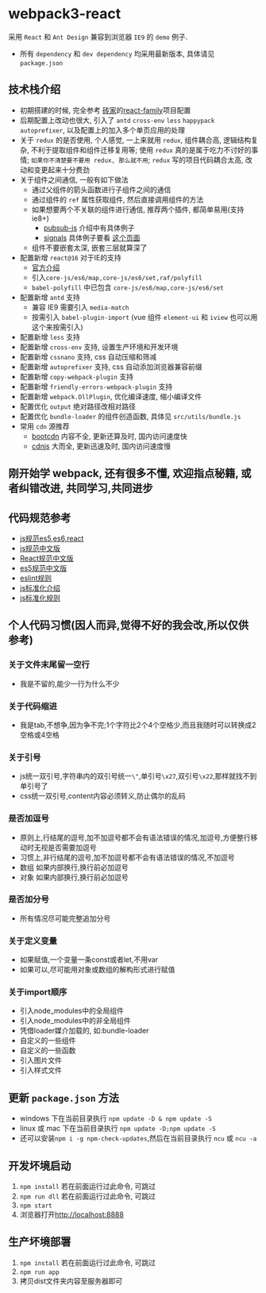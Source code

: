 # webpack3-react
采用 `React` 和 `Ant Design` 兼容到浏览器 `IE9` 的 `demo` 例子.
* 所有 `dependency` 和 `dev dependency` 均采用最新版本, 具体请见 `package.json`

## 技术栈介绍
* 初期搭建的时候, 完全参考 [砖家](https://github.com/brickspert)的[react-family](https://github.com/brickspert/react-family)项目配置
* 后期配置上改动也很大, 引入了 `antd` `cross-env` `less` `happypack` `autoprefixer`, 以及配置上的加入多个单页应用的处理
* 关于 `redux` 的是否使用, 个人感觉, 一上来就用 `redux`, 组件耦合高, 逻辑结构复杂, 不利于提取组件和组件迁移复用等; 使用 `redux` 真的是属于吃力不讨好的事情; `如果你不清楚要不要用 redux, 那么就不用`; `redux` 写的项目代码耦合太高, 改动和变更起来十分费劲
* 关于组件之间通信, 一般有如下做法
	* 通过父组件的箭头函数进行子组件之间的通信
	* 通过组件的 `ref` 属性获取组件, 然后直接调用组件的方法
	* 如果想要两个不关联的组件进行通信, 推荐两个插件, 都简单易用(支持 ie8+)
		* [pubsub-js](https://npmjs.com/package/pubsub-js) 介绍中有具体例子
		* [signals](https://npmjs.com/package/signals) 具体例子要看 [这个页面](https://github.com/millermedeiros/js-signals/wiki/Examples)
	* 组件不要嵌套太深, 嵌套三层就算深了
* 配置新增 `react@16` 对于IE的支持
	* [官方介绍](https://doc.react-china.org/docs/javascript-environment-requirements.html)
	* 引入`core-js/es6/map,core-js/es6/set,raf/polyfill`
	* `babel-polyfill` 中已包含 `core-js/es6/map,core-js/es6/set`
* 配置新增 `antd` 支持
	* 兼容 IE9 需要引入 `media-match`
	* 按需引入 `babel-plugin-import` (vue 组件 `element-ui` 和 `iview` 也可以用这个来按需引入)
* 配置新增 `less` 支持
* 配置新增 `cross-env` 支持, 设置生产环境和开发环境
* 配置新增 `cssnano` 支持, css 自动压缩和筛减
* 配置新增 `autoprefixer` 支持, css 自动添加浏览器兼容前缀
* 配置新增 `copy-webpack-plugin` 支持
* 配置新增 `friendly-errors-webpack-plugin` 支持
* 配置新增 `webpack.DllPlugin`, 优化编译速度, 缩小编译文件
* 配置优化 `output` 绝对路径改相对路径
* 配置优化 `bundle-loader` 的组件创造函数, 具体见 `src/utils/bundle.js`
* 常用 `cdn` 源推荐
	* [bootcdn](http://bootcdn.cn) 内容不全, 更新还算及时, 国内访问速度快
	* [cdnjs](https://cdnjs.com) 大而全, 更新迅速及时, 国内访问速度慢

## 刚开始学 webpack, 还有很多不懂, 欢迎指点秘籍, 或者纠错改进, 共同学习,共同进步

## 代码规范参考
* [js规范es5,es6,react](https://github.com/airbnb/javascript)
* [js规范中文版](https://github.com/yuche/javascript)
* [React规范中文版](https://github.com/JasonBoy/javascript/tree/master/react)
* [es5规范中文版](https://github.com/sivan/javascript-style-guide/tree/master/es5)
* [eslint规则](http://eslint.cn/docs/rules)
* [js标准化介绍](https://standardjs.com/readme-zhcn.html)
* [js标准化规则](https://standardjs.com/rules-zhcn.html)

## 个人代码习惯(因人而异,觉得不好的我会改,所以仅供参考)
### 关于文件末尾留一空行
* 我是不留的,能少一行为什么不少
### 关于代码缩进
* 我是tab,不想争,因为争不完;1个字符比2个4个空格少,而且我随时可以转换成2空格或4空格
### 关于引号
* js统一双引号,字符串内的双引号统一`\"`,单引号`\x27`,双引号`\x22`,那样就找不到单引号了
* css统一双引号,content内容必须转义,防止偶尔的乱码
### 是否加逗号
* 原则上,行结尾的逗号,加不加逗号都不会有语法错误的情况,加逗号,方便整行移动时无视是否需要加逗号
* 习惯上,非行结尾的逗号,加不加逗号都不会有语法错误的情况,不加逗号
* 数组 如果内部换行,换行前必加逗号
* 对象 如果内部换行,换行前必加逗号
### 是否加分号
* 所有情况尽可能完整追加分号
### 关于定义变量
* 如果赋值,一个变量一条const或者let,不用var
* 如果可以,尽可能用对象或数组的解构形式进行赋值
### 关于import顺序
* 引入node_modules中的全局组件
* 引入node_modules中的非全局组件
* 凭借loader媒介加载的, 如:bundle-loader
* 自定义的一些组件
* 自定义的一些函数
* 引入图片文件
* 引入样式文件

## 更新 `package.json` 方法
* windows 下在当前目录执行 `npm update -D & npm update -S`
* linux 或 mac 下在当前目录执行 `npm update -D;npm update -S`
* 还可以安装`npm i -g npm-check-updates`,然后在当前目录执行 `ncu` 或 `ncu -a`

## 开发坏境启动
1. `npm install` 若在前面运行过此命令, 可跳过
2. `npm run dll` 若在前面运行过此命令, 可跳过
3. `npm start`
4. 浏览器打开[http://localhost:8888](http://localhost:8888)

## 生产坏境部署
1. `npm install` 若在前面运行过此命令, 可跳过
2. `npm run app`
3. 拷贝dist文件夹内容至服务器即可